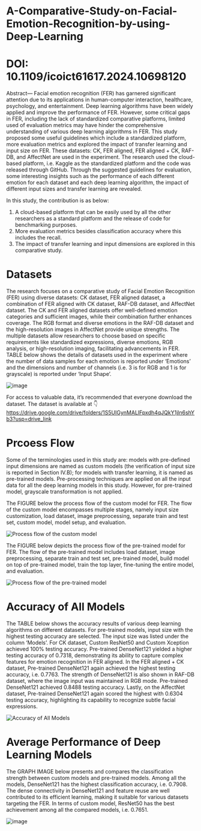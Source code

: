 # A-Comparative-Study-on-Facial-Emotion-Recognition-by-using-Deep-Learning

# DOI: 10.1109/icoict61617.2024.10698120

Abstract— Facial emotion recognition (FER) has garnered significant attention due to its applications in human-computer interaction, healthcare, psychology, and entertainment. Deep learning algorithms have been widely applied and improve the performance of FER. However, some critical gaps in FER, including the lack of standardized comparative platforms, limited used of evaluation metrics may have hinder the comprehensive understanding of various deep learning algorithms in FER. This study proposed some useful guidelines which include a standardized platform, more evaluation metrics and explored the impact of transfer learning and input size on FER. These datasets: CK, FER aligned, FER aligned + CK, RAF-DB, and AffectNet are used in the experiment. The research used the cloud-based platform, i.e. Kaggle as the standardized platform and the code was released through GitHub. Through the suggested guidelines for evaluation, some interesting insights such as the performance of each different emotion for each dataset and each deep learning algorithm, the impact of different input sizes and transfer learning are revealed.

In this study, the contribution is as below: 
1.	A cloud-based platform that can be easily used by all the other researchers as a standard platform and the release of code for benchmarking purposes.
2.	More evaluation metrics besides classification accuracy where this includes the recall.
3.	The impact of transfer learning and input dimensions are explored in this comparative study. 


# Datasets

The research focuses on a comparative study of Facial Emotion Recognition (FER) using diverse datasets: CK dataset, FER aligned dataset, a combination of FER aligned with CK dataset, RAF-DB dataset, and AffectNet dataset. The CK and FER aligned datasets offer well-defined emotion categories and sufficient images, while their combination further enhances coverage. The RGB format and diverse emotions in the RAF-DB dataset and the high-resolution images in AffectNet provide unique strengths. The multiple datasets allow researchers to choose based on specific requirements like standardized expressions, diverse emotions, RGB analysis, or high-resolution imaging, facilitating advancements in FER. TABLE below shows the details of datasets used in the experiment where the number of data samples for each emotion is reported under ‘Emotions’ and the dimensions and number of channels (i.e. 3 is for RGB and 1 is for grayscale) is reported under ‘Input Shape’.

![image](https://github.com/JoskenGan/A-Comparative-Study-On-Facial-Emotion-Recognition/assets/168083511/8d52871d-30f0-4b94-ab3c-0f4ffabbc95c)


For access to valuable data, it’s recommended that everyone download the dataset. The dataset is available at 👇https://drive.google.com/drive/folders/1S5UIGynMALlFpxdh4qJQkY1jln6shYb3?usp=drive_link 


# Prcoess Flow

Some of the terminologies used in this study are: models with pre-defined input dimensions are named as custom models (the verification of input size is reported in Section IV.B); for models with transfer learning, it is named as pre-trained models. Pre-processing techniques are applied on all the input data for all the deep learning models in this study. However, for pre-trained model, grayscale transformation is not applied.

The FIGURE below the process flow of the custom model for FER. The flow of the custom model encompasses multiple stages, namely input size customization, load dataset, image preprocessing, separate train and test set, custom model, model setup, and evaluation. 

![Process flow of the custom model](https://github.com/JoskenGan/A-Comparative-Study-On-Facial-Emotion-Recognition/assets/168083511/12062557-4c68-4a27-b4bd-fdde93577349)

The FIGURE below depicts the process flow of the pre-trained model for FER. The flow of the pre-trained  model includes load dataset, image preprocessing, separate train and test set, pre-trained model, build model on top of pre-trained model, train the top layer, fine-tuning the entire model, and evaluation.

![Process flow of the pre-trained model](https://github.com/JoskenGan/A-Comparative-Study-On-Facial-Emotion-Recognition/assets/168083511/e6df8140-6912-4b21-bf74-079046ea2e0e)


# Accuracy of All Models

The TABLE below shows the accuracy results of various deep learning algorithms on different datasets. For pre-trained models, input size with the highest testing accuracy are selected. The input size was listed under the column ‘Models’. For CK dataset, Custom ResNet50 and Custom Xception achieved 100% testing accuracy. Pre-trained DenseNet121 yielded a higher testing accuracy of 0.7318, demonstrating its ability to capture complex features for emotion recognition in FER aligned. In the FER aligned + CK dataset, Pre-trained DenseNet121 again achieved the highest testing accuracy, i.e. 0.7763. The strength of DenseNet121 is also shown in RAF-DB dataset, where the image input was maintained in RGB mode. Pre-trained DenseNet121 achieved 0.8488 testing accuracy. Lastly, on the AffectNet dataset, Pre-trained DenseNet121 again scored the highest with 0.6304 testing accuracy, highlighting its capability to recognize subtle facial expressions. 

![Accuracy of All Models](https://github.com/JoskenGan/A-Comparative-Study-On-Facial-Emotion-Recognition/assets/168083511/8f6554c1-5f91-486c-8524-1e4000727bf0)


# Average Performance of Deep Learning Models

The GRAPH IMAGE below presents and compares the classification strength between custom models and pre-trained models.  Among all the models, DenseNet121 has the highest classification accuracy, i.e. 0.7908. The dense connectivity in DenseNet121 and feature reuse are well contributed to its efficient learning, making it suitable for various datasets targeting the FER. In terms of custom model, ResNet50 has the best achievement among all the compared models, i.e. 0.7651.

![image](https://github.com/JoskenGan/A-Comparative-Study-On-Facial-Emotion-Recognition/assets/168083511/4d651ba4-3f3c-4b97-b7c6-97728bca7d5d)

